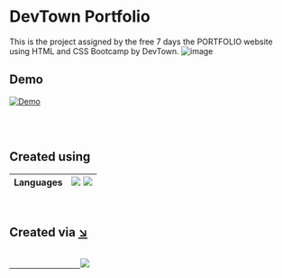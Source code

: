 # DevTown Portfolio

This is the project assigned by the free 7 days the PORTFOLIO website using HTML and CSS Bootcamp by DevTown.
![image](https://uploads-ssl.webflow.com/6077f96cf4fa19216396daaf/61a1bee63c6e040a0dd33805_LOGO.svg)

## Demo
[![Demo](https://img.icons8.com/external-bearicons-outline-color-bearicons/64/000000/external-Demo-miscellany-texts-and-badges-bearicons-outline-color-bearicons.png)](https://DevTown-Portfolio.gayathmikariyap.repl.co)

<br/><br/>

## Created using
Languages | <img src="https://img.shields.io/badge/HTML5-E34F26?style=for-the-badge&logo=html5&logoColor=white" /> <img src="https://img.shields.io/badge/CSS3-1572B6?style=for-the-badge&logo=css3&logoColor=white" />
------------ | -------------
<br/>

## Created via  <a href="https://codesandbox.io/"> :arrow_lower_right:
<br/>&emsp; &emsp; &emsp; &emsp; &emsp; &emsp; &emsp; <img src="https://img.shields.io/badge/replit-667881?style=for-the-badge&logo=replit&logoColor=white" /> </a>
